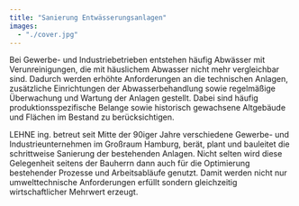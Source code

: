 ```yaml
---
title: "Sanierung Entwässerungs­anlagen"
images:
  - "./cover.jpg"
---
```


Bei Gewerbe- und Industriebetrieben entstehen häufig Abwässer mit
Verunreinigungen, die mit häuslichem Abwasser nicht mehr vergleichbar
sind. Dadurch werden erhöhte Anforderungen an die technischen Anlagen,
zusätzliche Einrichtungen der Abwasserbehandlung sowie regelmäßige
Überwachung und Wartung der Anlagen gestellt. Dabei sind häufig
produktionsspezifische Belange sowie historisch gewachsene Altgebäude
und Flächen im Bestand zu berücksichtigen.

LEHNE ing. betreut seit Mitte der 90iger Jahre verschiedene Gewerbe- und
Industrieunternehmen im Großraum Hamburg, berät, plant und bauleitet die
schrittweise Sanierung der bestehenden Anlagen. Nicht selten wird diese
Gelegenheit seitens der Bauherrn dann auch für die Optimierung
bestehender Prozesse und Arbeitsabläufe genutzt. Damit werden nicht nur
umwelttechnische Anforderungen erfüllt sondern gleichzeitig
wirtschaftlicher Mehrwert erzeugt.
